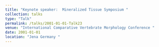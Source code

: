 ```yaml
---
title: "Keynote speaker:  Mineralized Tissue Symposium "
collection: talks
type: "Talk"
permalink: /talks/2001-01-01-Talk23
venue: "International Comparative Vertebrate Morphology Conference "
date: 2001-01-01
location: "Jena Germany "
---
```

